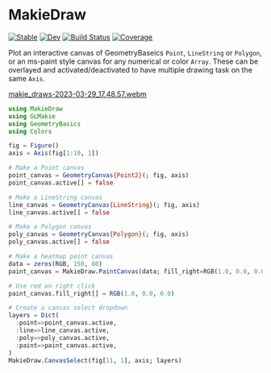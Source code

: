 # MakieDraw

[![Stable](https://img.shields.io/badge/docs-stable-blue.svg)](https://rafaqz.github.io/MakieDraw.jl/stable/)
[![Dev](https://img.shields.io/badge/docs-dev-blue.svg)](https://rafaqz.github.io/MakieDraw.jl/dev/)
[![Build Status](https://github.com/rafaqz/MakieDraw.jl/actions/workflows/CI.yml/badge.svg?branch=main)](https://github.com/rafaqz/MakieDraw.jl/actions/workflows/CI.yml?query=branch%3Amain)
[![Coverage](https://codecov.io/gh/rafaqz/MakieDraw.jl/branch/main/graph/badge.svg)](https://codecov.io/gh/rafaqz/MakieDraw.jl)


Plot an interactive canvas of GeometryBaseics `Point`, `LineString` or `Polygon`, or an ms-paint style canvas for any numerical or color `Array`. These can be overlayed and activated/deactivated to have multiple drawing task on the same `Axis`.

[makie_draws-2023-03-29_17.48.57.webm](https://user-images.githubusercontent.com/2534009/228595860-ae996719-c4a3-4479-b4da-f65183da867a.webm)


```julia
using MakieDraw
using GLMakie
using GeometryBasics
using Colors

fig = Figure()
axis = Axis(fig[1:10, 1])

# Make a Point canvas
point_canvas = GeometryCanvas{Point2}(; fig, axis)
point_canvas.active[] = false

# Make a LineString canvas
line_canvas = GeometryCanvas{LineString}(; fig, axis)
line_canvas.active[] = false

# Make a Polygon canvas
poly_canvas = GeometryCanvas{Polygon}(; fig, axis)
poly_canvas.active[] = false

# Make a heatmap paint canvas
data = zeros(RGB, 150, 80)
paint_canvas = MakieDraw.PaintCanvas(data; fill_right=RGB(1.0, 0.0, 0.0), fig, axis)

# Use red on right click
paint_canvas.fill_right[] = RGB(1.0, 0.0, 0.0)

# Create a canvas select dropdown
layers = Dict(
  :point=>point_canvas.active, 
  :line=>line_canvas.active, 
  :poly=>poly_canvas.active, 
  :paint=>paint_canvas.active,
)
MakieDraw.CanvasSelect(fig[11, 1], axis; layers)
```
